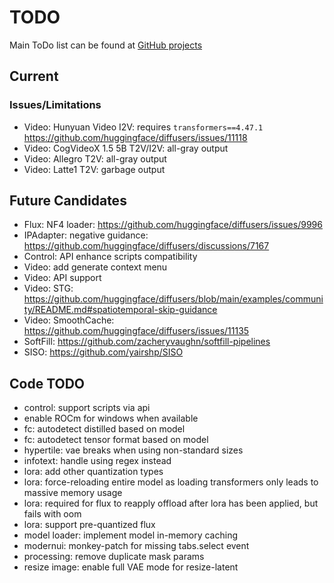 # TODO

Main ToDo list can be found at [GitHub projects](https://github.com/users/vladmandic/projects)

## Current

### Issues/Limitations

- Video: Hunyuan Video I2V: requires `transformers==4.47.1` <https://github.com/huggingface/diffusers/issues/11118>  
- Video: CogVideoX 1.5 5B T2V/I2V: all-gray output  
- Video: Allegro T2V: all-gray output
- Video: Latte1 T2V: garbage output

## Future Candidates

- Flux: NF4 loader: <https://github.com/huggingface/diffusers/issues/9996>  
- IPAdapter: negative guidance: <https://github.com/huggingface/diffusers/discussions/7167>  
- Control: API enhance scripts compatibility  
- Video: add generate context menu  
- Video: API support  
- Video: STG: <https://github.com/huggingface/diffusers/blob/main/examples/community/README.md#spatiotemporal-skip-guidance>  
- Video: SmoothCache: https://github.com/huggingface/diffusers/issues/11135  
- SoftFill: https://github.com/zacheryvaughn/softfill-pipelines
- SISO: https://github.com/yairshp/SISO

## Code TODO

- control: support scripts via api
- enable ROCm for windows when available
- fc: autodetect distilled based on model
- fc: autodetect tensor format based on model
- hypertile: vae breaks when using non-standard sizes
- infotext: handle using regex instead
- lora: add other quantization types
- lora: force-reloading entire model as loading transformers only leads to massive memory usage
- lora: required for flux to reapply offload after lora has been applied, but fails with oom
- lora: support pre-quantized flux
- model loader: implement model in-memory caching
- modernui: monkey-patch for missing tabs.select event
- processing: remove duplicate mask params
- resize image: enable full VAE mode for resize-latent
